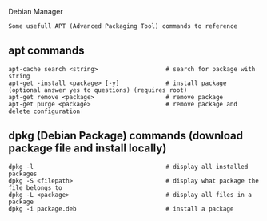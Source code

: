 Debian Manager

    Some usefull APT (Advanced Packaging Tool) commands to reference
    
## apt commands

    apt-cache search <string>                   # search for package with string
    apt-get -install <package> [-y]             # install package (optional answer yes to questions) (requires root)
    apt-get remove <package>                    # remove package
    apt-get purge <package>                     # remove package and delete configuration
    
## dpkg (Debian Package) commands (download package file and install locally)

    dpkg -l                                     # display all installed packages
    dpkg -S <filepath>                          # display what package the file belongs to
    dpkg -L <package>                           # display all files in a package
    dpkg -i package.deb                         # install a package
    

